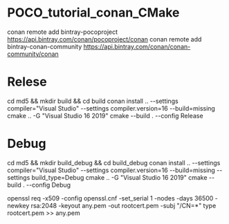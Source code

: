 # POCO_tutorial_conan_CMake
conan remote add bintray-pocoproject https://api.bintray.com/conan/pocoproject/conan
conan remote add bintray-conan-community https://api.bintray.com/conan/conan-community/conan

# Relese
cd md5 && mkdir build && cd build
conan install .. --settings compiler="Visual Studio" --settings compiler.version=16 --build=missing
cmake .. -G "Visual Studio 16 2019"
cmake --build . --config Release

# Debug
cd md5 && mkdir build_debug && cd build_debug
conan install .. --settings compiler="Visual Studio" --settings compiler.version=16 --build=missing --settings build_type=Debug
cmake .. -G "Visual Studio 16 2019"
cmake --build . --config Debug

openssl req -x509 -config openssl.cnf -set_serial 1 -nodes -days 36500 -newkey rsa:2048 -keyout any.pem -out rootcert.pem -subj "/CN=*"
type rootcert.pem >> any.pem
